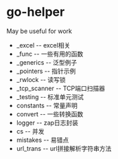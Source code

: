 # go-helper

May be useful for work

+ _excel -- excel相关
+ _func -- 一些有用的函数
+ _generics -- 泛型例子
+ _pointers -- 指针示例
+ _rwlock -- 读写锁
+ _tcp_scanner -- TCP端口扫描器
+ _testing -- 标准单元测试
+ constants -- 常量声明
+ convert -- 一些转换函数
+ logger -- zap日志封装
+ cs -- 并发
+ mistakes -- 易错点
+ url_trans -- url拼接解析字符串方法
